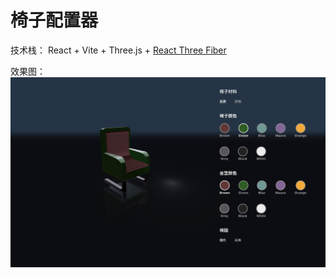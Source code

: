 # 椅子配置器

技术栈： React + Vite + Three.js + [React Three Fiber](https://docs.pmnd.rs/)

效果图：
![](https://github.com/Echogithu/chair-configurator/blob/master/public/demo.png?raw=true)

